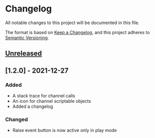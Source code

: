 # Changelog
All notable changes to this project will be documented in this file.

The format is based on [Keep a Changelog](https://keepachangelog.com/en/1.0.0/),
and this project adheres to [Semantic Versioning](https://semver.org/spec/v2.0.0.html).

## [Unreleased]

## [1.2.0] - 2021-12-27
### Added
- A stack trace for channel calls
- An icon for channel scriptable objects
- Added a changelog
### Changed
- Raise event button is now active only in play mode

[Unreleased]: https://github.com/danielrusnac/unity-so-architecture-package

